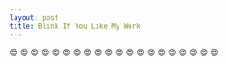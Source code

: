 ```yaml
---
layout: post
title: Blink If You Like My Work
---
```

<div class="marquee-box">
  <div class="marquee-up">  
    <p>
    😎  😎  😎  😎  😎  😎  😎  😎  😎  😎  😎  😎  😎  😎  😎  😎  😎  😎  😎  😎
    </p>
  </div>
</div>
